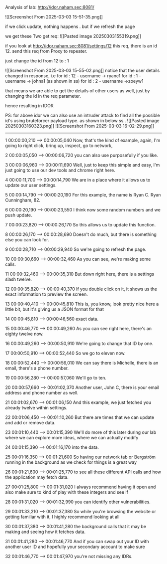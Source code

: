 Analysis of lab: http://idor.naham.sec:8081/

![[Screenshot From 2025-03-03 15-51-35.png]]

if we click update, nothing happens .
but if we refresh the page 

we get these Two get req:
![[Pasted image 20250303155319.png]]

if you look at  http://idor.naham.sec:8081/settings/12   this req,  there is an id 12.
send this req from Proxy to repeater.

just change the id from 12 to : 1 

![[Screenshot From 2025-03-03 15-55-02.png]]
notice that the user details changed in response,
i.e for id : 12 - username -> ryanc1
for id : 1 - username -> johna1   (as shown in ss)
for id : 2 - username ->zoeyw1   

that means we are able to get the details of other users as well, just by changing the id in the req parameter.

hence resulting in IDOR


PS:  for above idor  we can also use an intruder attack to find all the possible id's using bruteforcer payload type. as shown in below ss..
![[Pasted image 20250303160323.png]]
![[Screenshot From 2025-03-03 16-02-29.png]]

---

1
00:00:00,210 --> 00:00:05,040
Now, that's the kind of example, again, I'm going to right click, bring up, inspect, go to network,

2
00:00:05,050 --> 00:00:06,720
you can also use purposefully if you like.

3
00:00:06,960 --> 00:00:11,690
Well, just to keep this simple and easy, I'm just going to use our dev tools and chrome right here.

4
00:00:11,700 --> 00:00:14,790
We are in a place where it allows us to update our user settings.

5
00:00:14,790 --> 00:00:20,190
For this example, the name is Ryan C. Ryan Cunningham, 82.

6
00:00:20,190 --> 00:00:23,550
I think now some random numbers and we push update.

7
00:00:23,820 --> 00:00:26,170
So this allows us to update this function.

8
00:00:26,170 --> 00:00:28,690
Doesn't do much, but there is something else you can look for.

9
00:00:28,710 --> 00:00:29,940
So we're going to refresh the page.

10
00:00:30,660 --> 00:00:32,460
As you can see, we're making some calls.

11
00:00:32,460 --> 00:00:35,310
But down right here, there is a settings slash twelve.

12
00:00:35,820 --> 00:00:40,370
If you double click on it, it shows us the exact information to preview the screen.

13
00:00:40,410 --> 00:00:45,810
This is, you know, look pretty nice here a little bit, but it's giving us a JSON format for that

14
00:00:45,810 --> 00:00:46,560
exact data.

15
00:00:46,770 --> 00:00:49,260
As you can see right here, there's an eighty twelve now.

16
00:00:49,260 --> 00:00:50,910
We're going to change that ID by one.

17
00:00:50,910 --> 00:00:52,440
So we go to eleven now.

18
00:00:52,440 --> 00:00:56,010
We can say there is Michelle, there is an email, there's a phone number.

19
00:00:56,280 --> 00:00:57,060
We'll go to ten.

20
00:00:57,660 --> 00:01:02,370
Another user, John C, there is your email address and phone number as well.

21
00:01:02,670 --> 00:01:06,150
And this example, we just fetched you already twelve within settings.

22
00:01:06,450 --> 00:01:10,260
But there are times that we can update and add or remove data.

23
00:01:10,440 --> 00:01:15,390
We'll do more of this later during our lab where we can explore more ideas, where we can actually modify

24
00:01:15,390 --> 00:01:16,170
into the data.

25
00:01:16,350 --> 00:01:21,600
So having our network tab or Bergström running in the background as we check for things is a great way

26
00:01:21,600 --> 00:01:25,770
to see all these different API calls and how the application may fetch data.

27
00:01:25,800 --> 00:01:31,020
I always recommend having it open and also make sure to kind of play with these integers and see if

28
00:01:31,020 --> 00:01:32,990
you can identify other vulnerabilities.

29
00:01:33,210 --> 00:01:37,380
So while you're browsing the website or getting familiar with it, I highly recommend looking at all

30
00:01:37,380 --> 00:01:41,280
the background calls that it may be making and seeing how it fetches data.

31
00:01:41,280 --> 00:01:46,770
And if you can swap out your ID with another user ID and hopefully your secondary account to make sure

32
00:01:46,770 --> 00:01:47,970
you're not missing any IDRs.